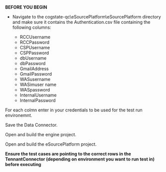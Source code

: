 **BEFORE YOU BEGIN**

* Navigate to the cogstate-qc\eSourcePlatform\eSourcePlatform directory and make sure it contains the Authentication.csv file containing the following columns:

	* RCCUsername
	* RCCPassword
	* CSPUsername
	* CSPPassword
	* dbUsername
	* dbPassword
	* GmailAddress
	* GmailPassword
	* WASusername
	* WASimuser name
	* WASpassword
	* InternalUsername
	* InternalPassword

For each colmn enter in your credentials to be used for the test run environemnt.

Save the Data Connector.

Open and build the engine project.

Open and build the eSourcePlatform project.

**Ensure the test cases are pointing to the correct rows in the TennantConnector (depending on environment you want to run test in) before executing**
